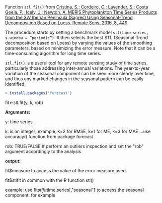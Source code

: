 # 

Function ``stl.fit()`` from [Cristina, S.; Cordeiro, C.; Lavender, S.; Costa Goela, P.; Icely, J.; Newton, A. MERIS Phytoplankton Time Series Products from the SW Iberian Peninsula (Sagres) Using Seasonal-Trend Decomposition Based on Loess. Remote Sens. 2016, 8, 449](https://doi.org/10.3390/rs8060449).

The procedure starts by setting a benchmark model ``stl(time series, s.window = ”periodic”)``. It then selects the best STL (Seasonal-Trend decomposition based on Loess) by varying the values of the smoothing parameters, based on minimizing the error measure. Note that it can be a time-consuming algorithm for long time series.

`stl.fit()` is a useful tool for any remote sensing study of time series, particularly those addressing inter-annual variations. The year-to-year variation of the seasonal component can be seen more clearly over time, and thus any marked changes in the seasonal pattern can be easily identified.


```R
> install.packages('forecast')
```

fit<-stl.fit(y, k, rob)

**Arguments:** 

y: time series

k: is an integer; example, k=2 for RMSE, k=1 for ME, k=3 for MAE ...use accuracy() function from package forecast
 
rob: TRUE/FALSE    # perform an outliers inspection and set the "rob" argument accordingly to the analysis
 


**output:**
 
fit$measure to access the value of the error measure used
 
fit$stlfit in common with the R function stl() 

example: use fit$stlfit$time.series[,"seasonal"] to access the seasonal component, for example
